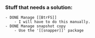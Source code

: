 ### Stuff that needs a solution:
	- DONE Manage [[BtrFS]]
		- I will have to do this manually.
	- DONE Manage snapshot copy
		- Use the '[[snapper]]' package